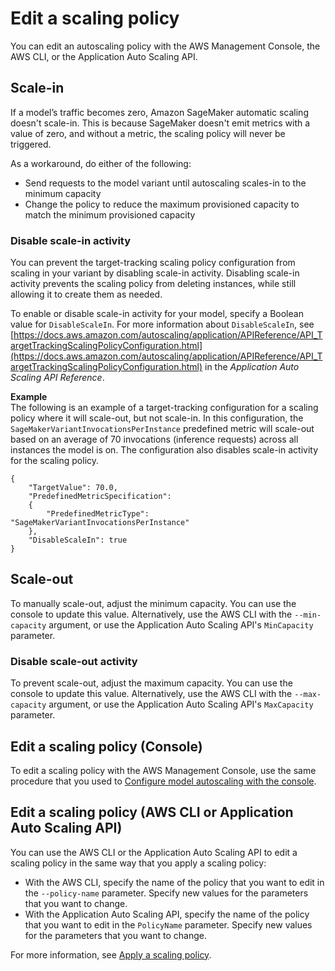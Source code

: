 # Edit a scaling policy<a name="endpoint-auto-scaling-edit"></a>

You can edit an autoscaling policy with the AWS Management Console, the AWS CLI, or the Application Auto Scaling API\. 

## Scale\-in<a name="endpoint-auto-scaling-edit-scale-in"></a>

If a model’s traffic becomes zero, Amazon SageMaker automatic scaling doesn't scale\-in\. This is because SageMaker doesn't emit metrics with a value of zero, and without a metric, the scaling policy will never be triggered\.

As a workaround, do either of the following:
+ Send requests to the model variant until autoscaling scales\-in to the minimum capacity
+ Change the policy to reduce the maximum provisioned capacity to match the minimum provisioned capacity

### Disable scale\-in activity<a name="endpoint-auto-scaling-edit-scale-in-disable"></a>

You can prevent the target\-tracking scaling policy configuration from scaling in your variant by disabling scale\-in activity\. Disabling scale\-in activity prevents the scaling policy from deleting instances, while still allowing it to create them as needed\.

To enable or disable scale\-in activity for your model, specify a Boolean value for `DisableScaleIn`\. For more information about `DisableScaleIn`, see [https://docs.aws.amazon.com/autoscaling/application/APIReference/API_TargetTrackingScalingPolicyConfiguration.html](https://docs.aws.amazon.com/autoscaling/application/APIReference/API_TargetTrackingScalingPolicyConfiguration.html) in the *Application Auto Scaling API Reference*\. 

**Example**  
The following is an example of a target\-tracking configuration for a scaling policy where it will scale\-out, but not scale\-in\. In this configuration, the `SageMakerVariantInvocationsPerInstance` predefined metric will scale\-out based on an average of 70 invocations \(inference requests\) across all instances the model is on\. The configuration also disables scale\-in activity for the scaling policy\.  

```
{
    "TargetValue": 70.0,
    "PredefinedMetricSpecification":
    {
        "PredefinedMetricType": "SageMakerVariantInvocationsPerInstance"
    },
    "DisableScaleIn": true
}
```

## Scale\-out<a name="endpoint-auto-scaling-edit-scale-out"></a>

To manually scale\-out, adjust the minimum capacity\. You can use the console to update this value\. Alternatively, use the AWS CLI with the `--min-capacity` argument, or use the Application Auto Scaling API's `MinCapacity` parameter\.

### Disable scale\-out activity<a name="endpoint-auto-scaling-edit-scale-out-disable"></a>

To prevent scale\-out, adjust the maximum capacity\. You can use the console to update this value\. Alternatively, use the AWS CLI with the `--max-capacity` argument, or use the Application Auto Scaling API's `MaxCapacity` parameter\.

## Edit a scaling policy \(Console\)<a name="endpoint-auto-scaling-edit-console"></a>

 To edit a scaling policy with the AWS Management Console, use the same procedure that you used to [Configure model autoscaling with the console](endpoint-auto-scaling-add-console.md)\.

## Edit a scaling policy \(AWS CLI or Application Auto Scaling API\)<a name="endpoint-auto-scaling-edit-code"></a>

You can use the AWS CLI or the Application Auto Scaling API to edit a scaling policy in the same way that you apply a scaling policy:
+ With the AWS CLI, specify the name of the policy that you want to edit in the `--policy-name` parameter\. Specify new values for the parameters that you want to change\.
+ With the Application Auto Scaling API, specify the name of the policy that you want to edit in the `PolicyName` parameter\. Specify new values for the parameters that you want to change\.

For more information, see [Apply a scaling policy](endpoint-auto-scaling-add-code-apply.md)\.
